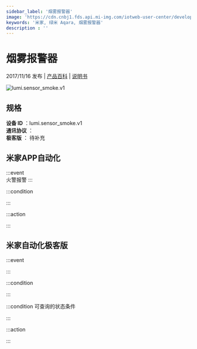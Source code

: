 ```yaml
---
sidebar_label: '烟雾报警器'
image: 'https://cdn.cnbj1.fds.api.mi-img.com/iotweb-user-center/developer_1679047511956aOnu2Tkd.png?GalaxyAccessKeyId=AKVGLQWBOVIRQ3XLEW&Expires=9223372036854775807&Signature=RMoStYPzdkFfNLi9aH/QAf57iHk='
keywords: '米家, 绿米 Aqara, 烟雾报警器'
description : ''
---
```

# 烟雾报警器

2017/11/16 发布 | [产品百科](https://home.mi.com/webapp/content/baike/product/index.html?model=lumi.sensor_smoke.v1/) | [说明书](https://home.mi.com/views/introduction.html?model=lumi.sensor_smoke.v1&region=cn)

![lumi.sensor_smoke.v1](https://cdn.cnbj1.fds.api.mi-img.com/iotweb-user-center/developer_1679047511956aOnu2Tkd.png?GalaxyAccessKeyId=AKVGLQWBOVIRQ3XLEW&Expires=9223372036854775807&Signature=RMoStYPzdkFfNLi9aH/QAf57iHk=)

## 规格  
> 
**设备 ID** ：lumi.sensor_smoke.v1  
**通讯协议** ：  
**极客版**  ： 待补充 


## 米家APP自动化  

:::event  
火警报警
:::

:::condition  

:::

:::action   

:::

## 米家自动化极客版  

:::event  

:::

:::condition  

:::

:::condition 可查询的状态条件  

:::

:::action  

:::

        
